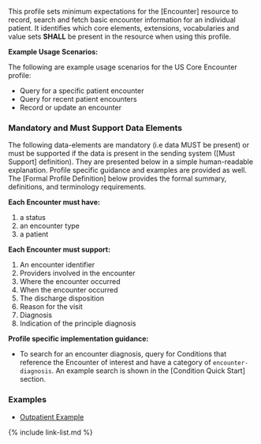 This profile sets minimum expectations for the [Encounter] resource to record, search and fetch basic encounter information for an individual patient. It identifies which core elements, extensions, vocabularies and value sets **SHALL** be present in the resource when using this profile.


**Example Usage Scenarios:**

The following are example usage scenarios for the US Core Encounter profile:

-   Query for a specific patient encounter
-   Query for recent patient encounters
-   Record or update an encounter

### Mandatory and Must Support Data Elements


The following data-elements are mandatory (i.e data MUST be present) or must be supported if the data is present in the sending system ([Must Support] definition). They are presented below in a simple human-readable explanation.  Profile specific guidance and examples are provided as well.  The [Formal Profile Definition] below provides the  formal summary, definitions, and  terminology requirements.  

**Each Encounter must have:**

1. a status
1. an encounter type
1. a patient

**Each Encounter must support:**

1. An encounter identifier
1. Providers involved in the encounter
1. Where the encounter occurred
1. When the encounter occurred
1. The discharge disposition
1. Reason for the visit
1. Diagnosis
1. Indication of the principle diagnosis


**Profile specific implementation guidance:**

* To search for an encounter diagnosis, query for Conditions that reference the Encounter of interest and have a category of `encounter-diagnosis`.   An example search is shown in the [Condition Quick Start] section.

### Examples

- [Outpatient Example](Encounter-example-1.html)


{% include link-list.md %}
